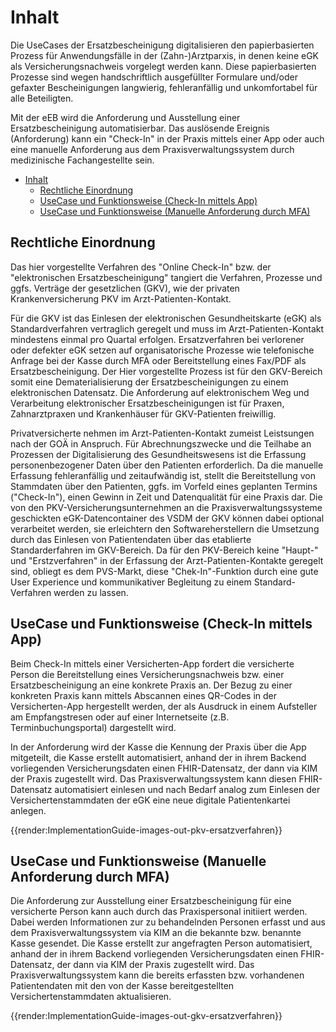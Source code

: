 # Inhalt

Die UseCases der Ersatzbescheinigung digitalisieren den papierbasierten Prozess für Anwendungsfälle in der (Zahn-)Arztparxis, in denen keine eGK als Versicherungsnachweis vorgelegt werden kann. Diese papierbasierten Prozesse sind wegen handschriftlich ausgefüllter Formulare und/oder gefaxter Bescheinigungen langwierig, fehleranfällig und unkomfortabel für alle Beteiligten.

Mit der eEB wird die Anforderung und Ausstellung einer Ersatzbescheinigung automatisierbar. Das auslösende Ereignis (Anforderung) kann ein "Check-In" in der Praxis mittels einer App oder auch eine manuelle Anforderung aus dem Praxisverwaltungssystem durch medizinische Fachangestellte sein.

- [Inhalt](#inhalt)
  - [Rechtliche Einordnung](#rechtliche-einordnung)
  - [UseCase und Funktionsweise (Check-In mittels App)](#usecase-und-funktionsweise-check-in-mittels-app)
  - [UseCase und Funktionsweise (Manuelle Anforderung durch MFA)](#usecase-und-funktionsweise-manuelle-anforderung-durch-mfa)

## Rechtliche Einordnung

Das hier vorgestellte Verfahren des "Online Check-In" bzw. der "elektronischen Ersatzbescheinigung" tangiert die Verfahren, Prozesse und ggfs. Verträge der gesetzlichen (GKV), wie der privaten Krankenversicherung PKV im Arzt-Patienten-Kontakt.

Für die GKV ist das Einlesen der elektronischen Gesundheitskarte (eGK) als Standardverfahren vertraglich geregelt und muss im Arzt-Patienten-Kontakt mindestens einmal pro Quartal erfolgen. Ersatzverfahren bei verlorener oder defekter eGK setzen auf organisatorische Prozesse wie telefonische Anfrage bei der Kasse durch MFA oder Bereitstellung eines Fax/PDF als Ersatzbescheinigung. Der Hier vorgestellte Prozess ist für den GKV-Bereich somit eine Dematerialisierung der Ersatzbescheinigungen zu einem elektronischen Datensatz. Die Anforderung auf elektronischem Weg und Verarbeitung elektronischer Ersatzbescheinigungen ist für Praxen, Zahnarztpraxen und Krankenhäuser für GKV-Patienten freiwillig.

Privatversicherte nehmen im Arzt-Patienten-Kontakt zumeist Leistsungen nach der GOÄ in Anspruch. Für Abrechnungszwecke und die Teilhabe an Prozessen der Digitalisierung des Gesundheitswesens ist die Erfassung personenbezogener Daten über den Patienten erforderlich. Da die manuelle Erfassung fehleranfällig und zeitaufwändig ist, stellt die Bereitstellung von Stammdaten über den Patienten, ggfs. im Vorfeld eines geplanten Termins ("Check-In"), einen Gewinn in Zeit und Datenqualität für eine Praxis dar. Die von den PKV-Versicherungsunternehmen an die Praxisverwaltungssysteme geschickten eGK-Datencontainer des VSDM der GKV können dabei optional verarbeitet werden, sie erleichtern den Softwareherstellern die Umsetzung durch das Einlesen von Patientendaten über das etablierte Standarderfahren im GKV-Bereich.
Da für den PKV-Bereich keine "Haupt-" und "Erstzverfahren" in der Erfassung der Arzt-Patienten-Kontakte geregelt sind, obliegt es dem PVS-Markt, diese "Chek-In"-Funktion durch eine gute User Experience und kommunikativer Begleitung zu einem Standard-Verfahren werden zu lassen.

## UseCase und Funktionsweise (Check-In mittels App)

Beim Check-In mittels einer Versicherten-App fordert die versicherte Person die Bereitstellung eines Versicherungsnachweis bzw. einer Ersatzbescheinigung an eine konkrete Praxis an. Der Bezug zu einer konkreten Praxis kann mittels Abscannen eines QR-Codes in der Versicherten-App hergestellt werden, der als Ausdruck in einem Aufsteller am Empfangstresen oder auf einer Internetseite (z.B. Terminbuchungsportal) dargestellt wird.

In der Anforderung wird der Kasse die Kennung der Praxis über die App mitgeteilt, die Kasse erstellt automatisiert, anhand der in ihrem Backend vorliegenden Versicherungsdaten einen FHIR-Datensatz, der dann via KIM der Praxis zugestellt wird. Das Praxisverwaltungssystem kann diesen FHIR-Datensatz automatisiert einlesen und nach Bedarf analog zum Einlesen der Versichertenstammdaten der eGK eine neue digitale Patientenkartei anlegen.

{{render:ImplementationGuide-images-out-pkv-ersatzverfahren}}

## UseCase und Funktionsweise (Manuelle Anforderung durch MFA)

Die Anforderung zur Ausstellung einer Ersatzbescheinigung für eine versicherte Person kann auch durch das Praxispersonal initiiert werden. Dabei werden Informationen zur zu behandelnden Personen erfasst und aus dem Praxisverwaltungssystem via KIM an die bekannte bzw. benannte Kasse gesendet. Die Kasse erstellt zur angefragten Person automatisiert, anhand der in ihrem Backend vorliegenden Versicherungsdaten einen FHIR-Datensatz, der dann via KIM der Praxis zugestellt wird. Das Praxisverwaltungssystem kann die bereits erfassten bzw. vorhandenen Patientendaten mit den von der Kasse bereitgestellten Versichertenstammdaten aktualisieren.

{{render:ImplementationGuide-images-out-gkv-ersatzverfahren}}
